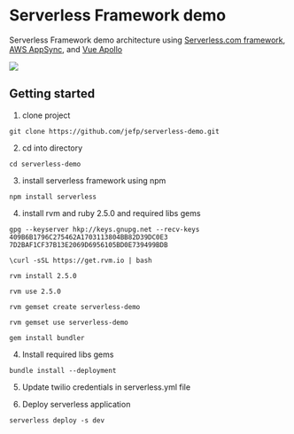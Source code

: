 # Serverless Framework demo

Serverless Framework demo architecture using [Serverless.com framework](https://Serverless.com/), [AWS AppSync](https://aws.amazon.com/appsync/), and [Vue Apollo](https://github.com/Akryum/vue-apollo)

![](https://raw.githubusercontent.com/jefp/serverless-demo/master/architecture.png)


## Getting started

1. clone project

```
git clone https://github.com/jefp/serverless-demo.git
```

2. cd into directory

```
cd serverless-demo
```

3. install serverless framework using npm

```
npm install serverless
```

4. install rvm and ruby 2.5.0 and required libs gems 

```
gpg --keyserver hkp://keys.gnupg.net --recv-keys 409B6B1796C275462A1703113804BB82D39DC0E3 7D2BAF1CF37B13E2069D6956105BD0E739499BDB

\curl -sSL https://get.rvm.io | bash

rvm install 2.5.0

rvm use 2.5.0 

rvm gemset create serverless-demo

rvm gemset use serverless-demo

gem install bundler
```

4. Install required libs gems 

```
bundle install --deployment
```

5. Update twilio credentials in serverless.yml file

6. Deploy serverless application

```
serverless deploy -s dev
```